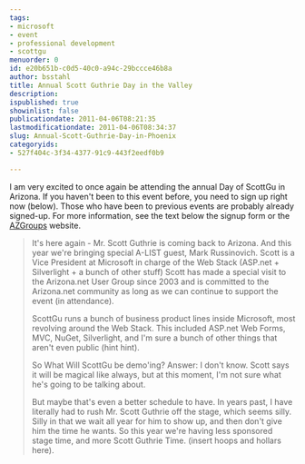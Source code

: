 ```yaml
---
tags:
- microsoft
- event
- professional development
- scottgu
menuorder: 0
id: e20b651b-c0d5-40c0-a94c-29bccce46b8a
author: bsstahl
title: Annual Scott Guthrie Day in the Valley
description: 
ispublished: true
showinlist: false
publicationdate: 2011-04-06T08:21:35
lastmodificationdate: 2011-04-06T08:34:37
slug: Annual-Scott-Guthrie-Day-in-Phoenix
categoryids:
- 527f404c-3f34-4377-91c9-443f2eedf0b9

---
```

I am very excited to once again be attending the annual Day of ScottGu in Arizona. If you haven't been to this event before, you need to sign up right now (below). Those who have been to previous events are probably already signed-up. For more information, see the text below the signup form or the [AZGroups](http://azgroups.org/2011scottguevent.aspx) website.       



> It's here again - Mr. Scott Guthrie is coming back to Arizona. And this year we're bringing special A-LIST guest, Mark Russinovich. Scott is a Vice President at Microsoft in charge of the Web Stack (ASP.net + Silverlight + a bunch of other stuff) Scott has made a special visit to the Arizona.net User Group since 2003 and is committed to the Arizona.net community as long as we can continue to support the event (in attendance).
> 
> ScottGu runs a bunch of business product lines inside Microsoft, most revolving around the Web Stack. This included ASP.net Web Forms, MVC, NuGet, Silverlight, and I'm sure a bunch of other things that aren't even public (hint hint).
> 
> So What Will ScottGu be demo'ing? Answer: I don't know. Scott says it will be magical like always, but at this moment, I'm not sure what he's going to be talking about.
> 
> But maybe that's even a better schedule to have. In years past, I have literally had to rush Mr. Scott Guthrie off the stage, which seems silly. Silly in that we wait all year for him to show up, and then don't give him the time he wants. So this year we're having less sponsored stage time, and more Scott Guthrie Time. (insert hoops and hollars here).


